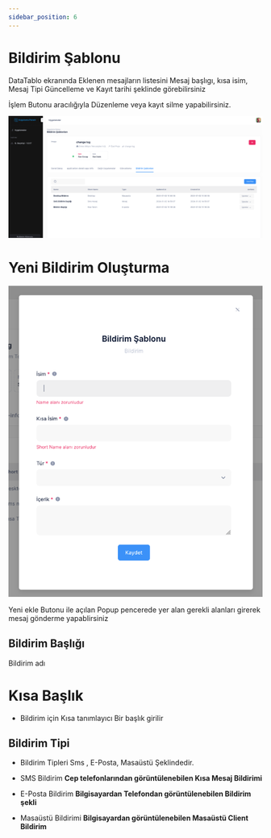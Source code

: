 ```yaml
---
sidebar_position: 6
---
```


# Bildirim Şablonu

DataTablo ekranında Eklenen mesajların listesini Mesaj başlıgı, kısa isim, Mesaj Tipi Güncelleme ve Kayıt tarihi şeklinde görebilirsiniz

İşlem Butonu aracılığıyla Düzenleme veya kayıt silme yapabilirsiniz.


![Docusaurus Plushie](./media/nlist.png)
# Yeni Bildirim Oluşturma


![Docusaurus Plushie](./media/nmodal.png)

Yeni ekle Butonu ile açılan Popup pencerede yer alan gerekli alanları girerek
mesaj gönderme yapablirsiniz


## Bildirim Başlığı

Bildirim adı

# Kısa Başlık

- Bildirim için Kısa tanımlayıcı Bir başlık girilir

## Bildirim Tipi

- Bildirim Tipleri Sms , E-Posta, Masaüstü Şeklindedir.

- SMS Bildirim **Cep telefonlarından görüntülenebilen Kısa Mesaj Bildirimi**
- E-Posta Bildirim **Bilgisayardan Telefondan görüntülenebilen Bildirim şekli**
- Masaüstü Bildirimi **Bilgisayardan görüntülenebilen Masaüstü Client Bildirim**